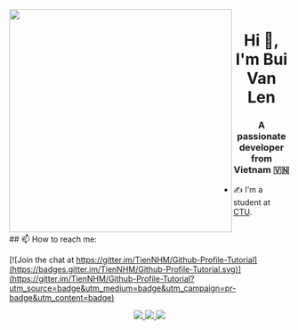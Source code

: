 <img align="left" width="400" src="https://github.githubassets.com/images/modules/profile/profile-first-repo.svg">
<h1 align="center">Hi 👋, I'm Bui Van Len</h1>
<p align="center">
  <h3 align="center">A passionate developer from Vietnam 🇻🇳 </h3>
</p>


- ✍ I'm a student at [CTU]([https://akachain.io/](https://www.ctu.edu.vn/)https://www.ctu.edu.vn/).

<br />
## 📫 How to reach me:

[![Join the chat at https://gitter.im/TienNHM/Github-Profile-Tutorial](https://badges.gitter.im/TienNHM/Github-Profile-Tutorial.svg)](https://gitter.im/TienNHM/Github-Profile-Tutorial?utm_source=badge&utm_medium=badge&utm_campaign=pr-badge&utm_content=badge)

<p align="center">
 
 
  <a href="https://www.facebook.com/01.tien" alt="Facebook">
    <img src="[https://img.icons8.com/fluent/48/000000/facebook-new.png](https://www.facebook.com/profile.php?id=100086298415130)" target="_blank" />
  </a> 
  <a href="[https://github.com/TienNHM](https://github.com/buivanlen/B2109136/edit/main/README.md)" alt="Github">
    <img src="https://img.icons8.com/fluent/48/000000/github.png"/>
  </a> 
 

  <a href="buivanlen2982003@gmail.com" alt="Email">
    <img src="https://img.icons8.com/fluent/48/000000/mailing.png"/>
  </a>
</p>
